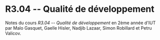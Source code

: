 # R3.04 -- Qualité de développement

Notes du cours *R3.04 -- Qualité de développement* en
2ème année d'IUT par Malo Gasquet, Gaelle Hisler, Nadjib Lazaar, Simon Robillard et Petru Valicov.
